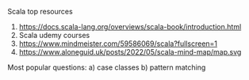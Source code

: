 Scala top resources

1) https://docs.scala-lang.org/overviews/scala-book/introduction.html
2) Scala udemy courses
3) https://www.mindmeister.com/59586069/scala?fullscreen=1
4) https://www.aloneguid.uk/posts/2022/05/scala-mind-map/map.svg

Most popular questions: 
a) case classes 
b) pattern matching
